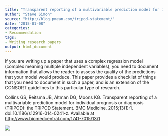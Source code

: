 ```yaml
---
title: "Transparent reporting of a multivariable prediction model for individual prognosis or diagnosis (TRIPOD): the TRIPOD Statement"
author: "Steve Simon"
source: "http://blog.pmean.com/tripod-statement/"
date: "2015-01-08"
categories:
- Recommendation
tags:
- Writing research papers
output: html_document
---
```


If you are writing up a paper that uses a complex regression model
(complex meaning multiple independent variables), you need to document
information that allows the reader to assess the quality of the
predictions that your model would produce. This paper provides a
checklist of things that you need to document in such a paper, and is an
extension of the CONSORT guidelines to this particular type of
research.

<!---More--->

Collins GS, Reitsma JB, Altman DG, Moons KG. Transparent reporting of a
multivariable prediction model for individual prognosis or diagnosis
(TRIPOD): the TRIPOD Statement. BMC Medicine. 2015;13(1):1.
doi:10.1186/s12916-014-0241-z. Available at
<http://www.biomedcentral.com/1741-7015/13/1>

![](http://www.pmean.com/new-images/15/tripod-statement01.png)




